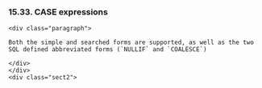  ### 15.33. CASE expressions

    <div class="paragraph">

    Both the simple and searched forms are supported, as well as the two SQL defined abbreviated forms (`NULLIF` and `COALESCE`)

    </div>
    </div>
    <div class="sect2">